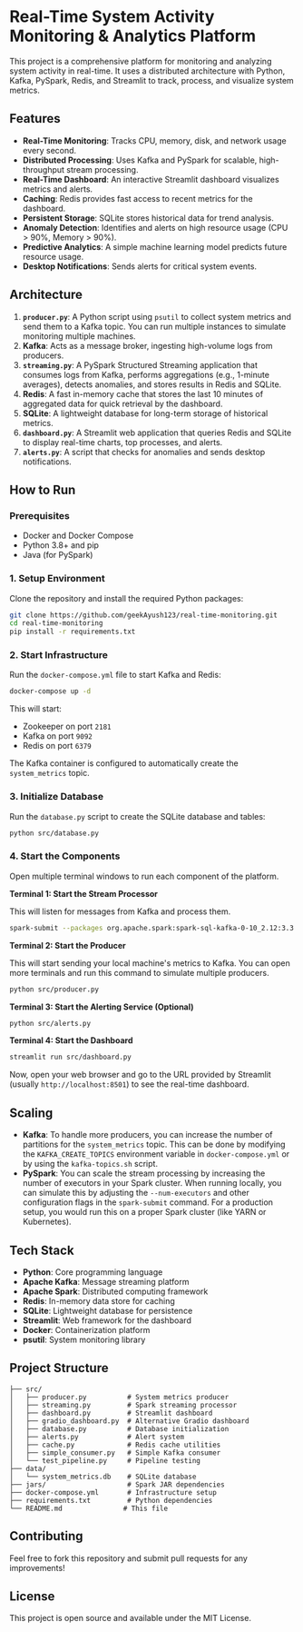 # Real-Time System Activity Monitoring & Analytics Platform

This project is a comprehensive platform for monitoring and analyzing system activity in real-time. It uses a distributed architecture with Python, Kafka, PySpark, Redis, and Streamlit to track, process, and visualize system metrics.

## Features

- **Real-Time Monitoring**: Tracks CPU, memory, disk, and network usage every second.
- **Distributed Processing**: Uses Kafka and PySpark for scalable, high-throughput stream processing.
- **Real-Time Dashboard**: An interactive Streamlit dashboard visualizes metrics and alerts.
- **Caching**: Redis provides fast access to recent metrics for the dashboard.
- **Persistent Storage**: SQLite stores historical data for trend analysis.
- **Anomaly Detection**: Identifies and alerts on high resource usage (CPU > 90%, Memory > 90%).
- **Predictive Analytics**: A simple machine learning model predicts future resource usage.
- **Desktop Notifications**: Sends alerts for critical system events.

## Architecture

1.  **`producer.py`**: A Python script using `psutil` to collect system metrics and send them to a Kafka topic. You can run multiple instances to simulate monitoring multiple machines.
2.  **Kafka**: Acts as a message broker, ingesting high-volume logs from producers.
3.  **`streaming.py`**: A PySpark Structured Streaming application that consumes logs from Kafka, performs aggregations (e.g., 1-minute averages), detects anomalies, and stores results in Redis and SQLite.
4.  **Redis**: A fast in-memory cache that stores the last 10 minutes of aggregated data for quick retrieval by the dashboard.
5.  **SQLite**: A lightweight database for long-term storage of historical metrics.
6.  **`dashboard.py`**: A Streamlit web application that queries Redis and SQLite to display real-time charts, top processes, and alerts.
7.  **`alerts.py`**: A script that checks for anomalies and sends desktop notifications.

## How to Run

### Prerequisites

-   Docker and Docker Compose
-   Python 3.8+ and pip
-   Java (for PySpark)

### 1. Setup Environment

Clone the repository and install the required Python packages:

```bash
git clone https://github.com/geekAyush123/real-time-monitoring.git
cd real-time-monitoring
pip install -r requirements.txt
```

### 2. Start Infrastructure

Run the `docker-compose.yml` file to start Kafka and Redis:

```bash
docker-compose up -d
```

This will start:
- Zookeeper on port `2181`
- Kafka on port `9092`
- Redis on port `6379`

The Kafka container is configured to automatically create the `system_metrics` topic.

### 3. Initialize Database

Run the `database.py` script to create the SQLite database and tables:

```bash
python src/database.py
```

### 4. Start the Components

Open multiple terminal windows to run each component of the platform.

**Terminal 1: Start the Stream Processor**

This will listen for messages from Kafka and process them.

```bash
spark-submit --packages org.apache.spark:spark-sql-kafka-0-10_2.12:3.3.0 src/streaming.py
```

**Terminal 2: Start the Producer**

This will start sending your local machine's metrics to Kafka. You can open more terminals and run this command to simulate multiple producers.

```bash
python src/producer.py
```

**Terminal 3: Start the Alerting Service (Optional)**

```bash
python src/alerts.py
```

**Terminal 4: Start the Dashboard**

```bash
streamlit run src/dashboard.py
```

Now, open your web browser and go to the URL provided by Streamlit (usually `http://localhost:8501`) to see the real-time dashboard.

## Scaling

-   **Kafka**: To handle more producers, you can increase the number of partitions for the `system_metrics` topic. This can be done by modifying the `KAFKA_CREATE_TOPICS` environment variable in `docker-compose.yml` or by using the `kafka-topics.sh` script.
-   **PySpark**: You can scale the stream processing by increasing the number of executors in your Spark cluster. When running locally, you can simulate this by adjusting the `--num-executors` and other configuration flags in the `spark-submit` command. For a production setup, you would run this on a proper Spark cluster (like YARN or Kubernetes).

## Tech Stack

- **Python**: Core programming language
- **Apache Kafka**: Message streaming platform
- **Apache Spark**: Distributed computing framework
- **Redis**: In-memory data store for caching
- **SQLite**: Lightweight database for persistence
- **Streamlit**: Web framework for the dashboard
- **Docker**: Containerization platform
- **psutil**: System monitoring library

## Project Structure

```
├── src/
│   ├── producer.py          # System metrics producer
│   ├── streaming.py         # Spark streaming processor
│   ├── dashboard.py         # Streamlit dashboard
│   ├── gradio_dashboard.py  # Alternative Gradio dashboard
│   ├── database.py          # Database initialization
│   ├── alerts.py            # Alert system
│   ├── cache.py             # Redis cache utilities
│   ├── simple_consumer.py   # Simple Kafka consumer
│   └── test_pipeline.py     # Pipeline testing
├── data/
│   └── system_metrics.db    # SQLite database
├── jars/                    # Spark JAR dependencies
├── docker-compose.yml       # Infrastructure setup
├── requirements.txt         # Python dependencies
└── README.md               # This file
```

## Contributing

Feel free to fork this repository and submit pull requests for any improvements!

## License

This project is open source and available under the MIT License.
